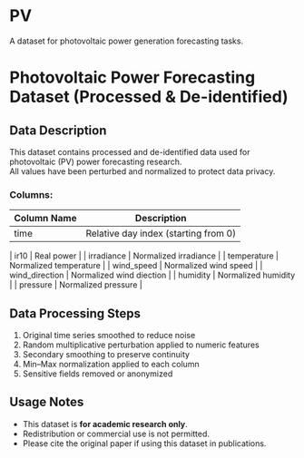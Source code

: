 # PV
A dataset for photovoltaic power generation forecasting tasks.
# Photovoltaic Power Forecasting Dataset (Processed & De-identified)

## Data Description

This dataset contains processed and de-identified data used for photovoltaic (PV) power forecasting research.  
All values have been perturbed and normalized to protect data privacy.

### Columns:

| Column Name     | Description                                |
|-----------------|--------------------------------------------|
| time            | Relative day index (starting from 0)       |

| ir10            | Real power                         |
| irradiance      | Normalized irradiance               |
| temperature     | Normalized temperature             |
| wind_speed      | Normalized wind speed                  |
| wind_direction  | Normalized wind diection      |
| humidity        | Normalized humidity          |
| pressure        | Normalized pressure          |
## Data Processing Steps

1. Original time series smoothed to reduce noise  
2. Random multiplicative perturbation applied to numeric features  
3. Secondary smoothing to preserve continuity  
4. Min–Max normalization applied to each column  
5. Sensitive fields removed or anonymized

## Usage Notes

- This dataset is **for academic research only**.  
- Redistribution or commercial use is not permitted.  
- Please cite the original paper if using this dataset in publications.

